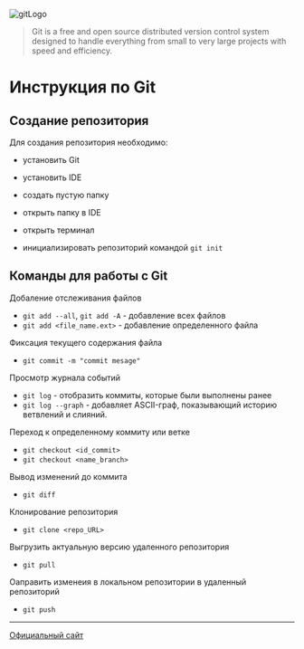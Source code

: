 ![gitLogo](https://git-scm.com/images/logo@2x.png)

> Git is a free and open source distributed version control system designed to handle everything from small to very large projects with speed and efficiency.

# Инструкция по Git

## Создание репозитория

Для создания репозитория необходимо:

- установить Git
- установить IDE

- создать пустую папку
- открыть папку в IDE
- открыть терминал
- инициализировать репозиторий командой `git init`

## Команды для работы с Git
Добаление отслеживания файлов
- `git add --all`, `git add -A` - добавление всех файлов
- `git add <file_name.ext>` - добавление определенного файла

Фиксация текущего содержания файла
- `git commit -m "commit mesage"`

Просмотр журнала событий
- `git log` - отобразить коммиты, которые были выполнены ранее
- `git log --graph` - добавляет ASCII-граф, показывающий историю ветвлений и слияний.


Переход к определенному коммиту или ветке
- `git checkout <id_commit>`
- `git checkout <name_branch>`

Вывод изменений до коммита
- `git diff`

Клонирование репозитория
- `git clone <repo_URL>`

Выгрузить актуальную версию удаленного репозитория
- `git pull`

Оаправить изменеия в локальном репозитории в удаленный репозиторий
- `git push`

---

[Официальный сайт](https://git-scm.com/)
